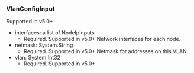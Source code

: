 ### VlanConfigInput
Supported in v5.0+

- interfaces: a list of NodeIpInputs
  - Required. Supported in v5.0+
      Network interfaces for each node.
- netmask: System.String
  - Required. Supported in v5.0+
      Netmask for addresses on this VLAN.
- vlan: System.Int32
  - Required. Supported in v5.0+
